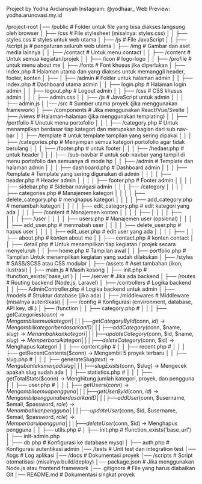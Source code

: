 Project by Yodha Ardiansyah
Instagram: @yodhaar_
Web Preview: yodha.arunovasi.my.id

/project-root
│── /public                             # Folder untuk file yang bisa diakses langsung oleh browser
│   ├── /css                            # File stylesheet (misalnya: styles.css)
│   │   ├── styles.css                  # styles untuk web utama
│   ├── /js                             # File JavaScript
│   │   ├── /script.js                  # pengaturan seluruh web utama
│   ├── /img                            # Gambar dan aset media lainnya
│   │   ├── /contact                    # Untuk menu contact
│   │   ├── /content                    # Untuk semua kegiatan/projek
│   │   ├── /icon                       # logo-logo
│   │   ├── /profile                    # untuk menu about me
│   ├── /fonts                          # Font khusus jika diperlukan
│   ├── index.php                       # Halaman utama dan yang diakses untuk memanggil header, footer, konten
│   ├── 
│   ├── /admin                          # Folder untuk halaman admin
│   │   ├── index.php                   # Dashboard utama admin
│   │   ├── login.php                   # Halaman login admin
│   │   ├── logout.php                  # Logout admin
│   │   ├── /css                        # CSS khusus admin
│   │   │   ├── admin.css
│   │   ├── /js                         # JavaScript untuk admin
│   │   │   ├── admin.js
│
│── /src                                # Sumber utama proyek (jika menggunakan framework)
│   ├── /components                     # Jika menggunakan React/Vue/Svelte
│   ├── /views                          # Halaman-halaman (jika menggunakan templating)
│   │   ├── /portfolio                  # Unutuk menu portofolio
│   │   │   ├── /category.php           # Untuk menampilkan berdasar tiap kategori dan merupakan bagian dari sub nav-bar
│   │   ├── /template                   # untuk template tampilan yang sering dipakai
│   │   │   ├── /categories.php         # Menyimpan semua kategori portofolio agar tidak berulang
│   │   │   ├── /footer.php             # untuk footer
│   │   │   ├── /hedaer.php             # untuk header
│   │   │   ├── /sub-navbar             # untuk sub-navbar yang tampil di menu portofolio dan semuanya di mode hp
│   │   ├── /admin                      # Template dan halaman admin
│   │   │   ├── dashboard.php           # Dashboard admin
│   │   │   ├── /template               # Template yang sering digunakan di admin
│   │   │   │   ├── header.php          # Header admin
│   │   │   │   ├── footer.php          # Footer admin
│   │   │   │   ├── sidebar.php         # Sidebar navigasi admin
│   │   │   ├── /category
│   │   │   │   ├── categories.php      # Manajemen kategori
│   │   │   │   ├── delete_category.php # menghapus kategori
│   │   │   │   ├── add_category.php    # menambah kategori
│   │   │   │   ├── edit_category.php   # edit kategori yang ada
│   │   │   ├── /content				# Manajemen konten
│   │   │   │   ├── 
│   │   │   │   ├──     
│   │   │   ├── /user
│   │   │   │   ├── users.php           # Manajemen user (opsional)
│   │   │   │   ├── add_user.php        # menmabah user
│   │   │   │   ├── delete_user.php     # hapus user
│   │   │   │   ├── edit_user.php       # edit user yang ada
│   │   │   │   ├──
│   │   ├── about.php                   # konten about me
│   │   ├── contact.php                 # konten contact
│   │   ├── detail.php                  # Untuk menampilkan tiap kegiatan / projek secara menyeluruh
│   │   ├── home.php                    # Tampilan awal
│   │   ├── portfolio.php               # Tampilan Untuk menampilkan kegiatan yang sudah dilakukan
│   ├── /styles                         # SASS/SCSS atau CSS modular
│   ├── /assets                         # Aset tambahan (ikon, ilustrasi)
│   ├── main.js                         # Masih kosong
│   ├── init.php                        # !function_exists('base_url')
│
│── /server                             # Jika ada backend
│   ├── /routes                         # Routing backend (Node.js, Laravel)
│   ├── /controllers                    # Logika backend
│   │   ├── AdminController.php         # Logika backend untuk admin
│   ├── /models                         # Struktur database (jika ada)
│   ├── /middlewares                    # Middleware (misalnya autentikasi)
│
│── /config                             # Konfigurasi (environment, database, API key, dll.)
│   ├── /function
│   │   ├── category.php                # 
│   │   │   ├── getCategories($conn) → Mengambil semua kategori
│   │   │   ├──  getCategoryById($conn, $id) → Mengambil kategori berdasarkan ID
│   │   │   ├──  addCategory($conn, $name, $slug) → Menambahkan kategori
│   │   │   ├──  updateCategory($conn, $id, $name, $slug) → Memperbarui kategori
│   │   │   ├──  deleteCategory($conn, $id) → Menghapus kategori
│   │   ├── content.php                 # 
│   │   ├── recent.php                  # 
│   │   │   ├──  getRecentContents($conn) → Mengambil 5 proyek terbaru
│   │   ├── slug.php                    # 
│   │   │   ├──  generateSlug($text) → Mengubah teks menjadi slug
│   │   │   ├──  slugExists($conn, $slug) → Mengecek apakah slug sudah ada
│   │   ├── statistics.php              # 
│   │   │   ├──  getTotalStats($conn) → Menghitung jumlah kategori, proyek, dan pengguna
│   │   ├── user.php                    # 
│   │   │   ├──  getUsers($conn) → Mengambil semua pengguna
│   │   │   ├──  getUserById($conn, $id) → Mengambil pengguna berdasarkan ID
│   │   │   ├──  addUser($conn, $username, $email, $password, $role) → Menambahkan pengguna
│   │   │   ├──  updateUser($conn, $id, $username, $email, $password, $role) → Memperbarui pengguna
│   │   │   ├──  deleteUser($conn, $id) → Menghapus pengguna
│   │   ├── utils.php                   # 
│   ├── init.php				        # !function_exists('base_url')
│   ├── init-admin.php			
│   ├── db.php                          # Konfigurasi ke database mysql
│   ├── auth.php                        # Konfigurasi autentikasi admin
│── /tests                              # Unit test dan integration test
│── /logs                               # Log aplikasi
│── /docs                               # Dokumentasi proyek
│── /scripts                            # Script otomatisasi (misalnya build/deploy)
│── package.json                        # Jika menggunakan Node.js atau frontend framework
│── .gitignore                          # File yang harus diabaikan Git
│── README.md                           # Dokumentasi singkat proyek
